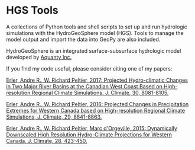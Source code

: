 # HGS Tools
A collections of Python tools and shell scripts to set up and run hydrologic simulations with the HydroGeoSphere model (HGS). Tools to manage the model output and import the data into GeoPy are also included.


HydroGeoSphere is an integrated surface-subsurface hydrologic model developed by [Aquanty Inc.](http://www.aquanty.com/hydrogeosphere/)


If you find my code useful, please consider citing one of my papers:

[Erler, Andre R., W. Richard Peltier, 2017: Projected Hydro-climatic Changes in Two Major River Basins at the Canadian West Coast Based on High-resolution Regional Climate Simulations, J. Climate, 30, 8081-8105.](http://journals.ametsoc.org/doi/abs/10.1175/JCLI-D-16-0870.1)

[Erler, Andre R., W. Richard Peltier, 2016: Projected Changes in Precipitation Extremes for Western Canada based on High-resolution Regional Climate Simulations, J. Climate, 29, 8841-8863.](http://journals.ametsoc.org/doi/abs/10.1175/JCLI-D-15-0530.1)

[Erler, Andre R., W. Richard Peltier, Marc d'Orgeville, 2015: Dynamically Downscaled High Resolution Hydro-Climate Projections for Western Canada, J. Climate, 28, 423-450.](http://journals.ametsoc.org/doi/abs/10.1175/JCLI-D-14-00174.1)

